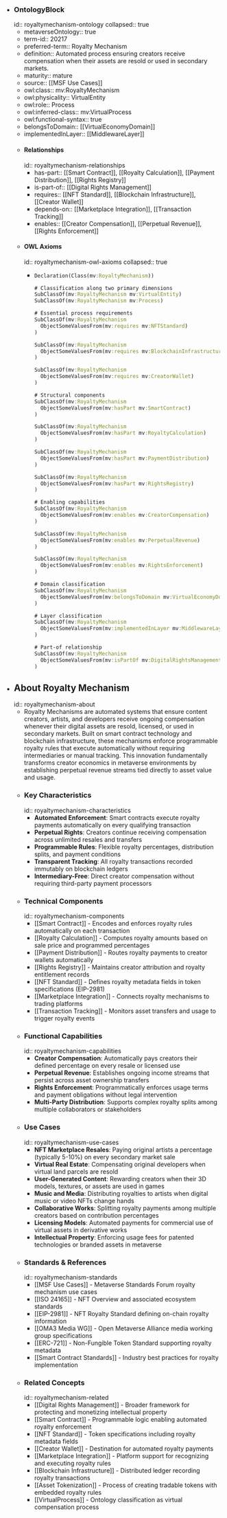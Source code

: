 - ### OntologyBlock
  id:: royaltymechanism-ontology
  collapsed:: true
	- metaverseOntology:: true
	- term-id:: 20217
	- preferred-term:: Royalty Mechanism
	- definition:: Automated process ensuring creators receive compensation when their assets are resold or used in secondary markets.
	- maturity:: mature
	- source:: [[MSF Use Cases]]
	- owl:class:: mv:RoyaltyMechanism
	- owl:physicality:: VirtualEntity
	- owl:role:: Process
	- owl:inferred-class:: mv:VirtualProcess
	- owl:functional-syntax:: true
	- belongsToDomain:: [[VirtualEconomyDomain]]
	- implementedInLayer:: [[MiddlewareLayer]]
	- #### Relationships
	  id:: royaltymechanism-relationships
		- has-part:: [[Smart Contract]], [[Royalty Calculation]], [[Payment Distribution]], [[Rights Registry]]
		- is-part-of:: [[Digital Rights Management]]
		- requires:: [[NFT Standard]], [[Blockchain Infrastructure]], [[Creator Wallet]]
		- depends-on:: [[Marketplace Integration]], [[Transaction Tracking]]
		- enables:: [[Creator Compensation]], [[Perpetual Revenue]], [[Rights Enforcement]]
	- #### OWL Axioms
	  id:: royaltymechanism-owl-axioms
	  collapsed:: true
		- ```clojure
		  Declaration(Class(mv:RoyaltyMechanism))

		  # Classification along two primary dimensions
		  SubClassOf(mv:RoyaltyMechanism mv:VirtualEntity)
		  SubClassOf(mv:RoyaltyMechanism mv:Process)

		  # Essential process requirements
		  SubClassOf(mv:RoyaltyMechanism
		    ObjectSomeValuesFrom(mv:requires mv:NFTStandard)
		  )

		  SubClassOf(mv:RoyaltyMechanism
		    ObjectSomeValuesFrom(mv:requires mv:BlockchainInfrastructure)
		  )

		  SubClassOf(mv:RoyaltyMechanism
		    ObjectSomeValuesFrom(mv:requires mv:CreatorWallet)
		  )

		  # Structural components
		  SubClassOf(mv:RoyaltyMechanism
		    ObjectSomeValuesFrom(mv:hasPart mv:SmartContract)
		  )

		  SubClassOf(mv:RoyaltyMechanism
		    ObjectSomeValuesFrom(mv:hasPart mv:RoyaltyCalculation)
		  )

		  SubClassOf(mv:RoyaltyMechanism
		    ObjectSomeValuesFrom(mv:hasPart mv:PaymentDistribution)
		  )

		  SubClassOf(mv:RoyaltyMechanism
		    ObjectSomeValuesFrom(mv:hasPart mv:RightsRegistry)
		  )

		  # Enabling capabilities
		  SubClassOf(mv:RoyaltyMechanism
		    ObjectSomeValuesFrom(mv:enables mv:CreatorCompensation)
		  )

		  SubClassOf(mv:RoyaltyMechanism
		    ObjectSomeValuesFrom(mv:enables mv:PerpetualRevenue)
		  )

		  SubClassOf(mv:RoyaltyMechanism
		    ObjectSomeValuesFrom(mv:enables mv:RightsEnforcement)
		  )

		  # Domain classification
		  SubClassOf(mv:RoyaltyMechanism
		    ObjectSomeValuesFrom(mv:belongsToDomain mv:VirtualEconomyDomain)
		  )

		  # Layer classification
		  SubClassOf(mv:RoyaltyMechanism
		    ObjectSomeValuesFrom(mv:implementedInLayer mv:MiddlewareLayer)
		  )

		  # Part-of relationship
		  SubClassOf(mv:RoyaltyMechanism
		    ObjectSomeValuesFrom(mv:isPartOf mv:DigitalRightsManagement)
		  )
		  ```
- ## About Royalty Mechanism
  id:: royaltymechanism-about
	- Royalty Mechanisms are automated systems that ensure content creators, artists, and developers receive ongoing compensation whenever their digital assets are resold, licensed, or used in secondary markets. Built on smart contract technology and blockchain infrastructure, these mechanisms enforce programmable royalty rules that execute automatically without requiring intermediaries or manual tracking. This innovation fundamentally transforms creator economics in metaverse environments by establishing perpetual revenue streams tied directly to asset value and usage.
	- ### Key Characteristics
	  id:: royaltymechanism-characteristics
		- **Automated Enforcement**: Smart contracts execute royalty payments automatically on every qualifying transaction
		- **Perpetual Rights**: Creators continue receiving compensation across unlimited resales and transfers
		- **Programmable Rules**: Flexible royalty percentages, distribution splits, and payment conditions
		- **Transparent Tracking**: All royalty transactions recorded immutably on blockchain ledgers
		- **Intermediary-Free**: Direct creator compensation without requiring third-party payment processors
	- ### Technical Components
	  id:: royaltymechanism-components
		- [[Smart Contract]] - Encodes and enforces royalty rules automatically on each transaction
		- [[Royalty Calculation]] - Computes royalty amounts based on sale price and programmed percentages
		- [[Payment Distribution]] - Routes royalty payments to creator wallets automatically
		- [[Rights Registry]] - Maintains creator attribution and royalty entitlement records
		- [[NFT Standard]] - Defines royalty metadata fields in token specifications (EIP-2981)
		- [[Marketplace Integration]] - Connects royalty mechanisms to trading platforms
		- [[Transaction Tracking]] - Monitors asset transfers and usage to trigger royalty events
	- ### Functional Capabilities
	  id:: royaltymechanism-capabilities
		- **Creator Compensation**: Automatically pays creators their defined percentage on every resale or licensed use
		- **Perpetual Revenue**: Establishes ongoing income streams that persist across asset ownership transfers
		- **Rights Enforcement**: Programmatically enforces usage terms and payment obligations without legal intervention
		- **Multi-Party Distribution**: Supports complex royalty splits among multiple collaborators or stakeholders
	- ### Use Cases
	  id:: royaltymechanism-use-cases
		- **NFT Marketplace Resales**: Paying original artists a percentage (typically 5-10%) on every secondary market sale
		- **Virtual Real Estate**: Compensating original developers when virtual land parcels are resold
		- **User-Generated Content**: Rewarding creators when their 3D models, textures, or assets are used in games
		- **Music and Media**: Distributing royalties to artists when digital music or video NFTs change hands
		- **Collaborative Works**: Splitting royalty payments among multiple creators based on contribution percentages
		- **Licensing Models**: Automated payments for commercial use of virtual assets in derivative works
		- **Intellectual Property**: Enforcing usage fees for patented technologies or branded assets in metaverse
	- ### Standards & References
	  id:: royaltymechanism-standards
		- [[MSF Use Cases]] - Metaverse Standards Forum royalty mechanism use cases
		- [[ISO 24165]] - NFT Overview and associated ecosystem standards
		- [[EIP-2981]] - NFT Royalty Standard defining on-chain royalty information
		- [[OMA3 Media WG]] - Open Metaverse Alliance media working group specifications
		- [[ERC-721]] - Non-Fungible Token Standard supporting royalty metadata
		- [[Smart Contract Standards]] - Industry best practices for royalty implementation
	- ### Related Concepts
	  id:: royaltymechanism-related
		- [[Digital Rights Management]] - Broader framework for protecting and monetizing intellectual property
		- [[Smart Contract]] - Programmable logic enabling automated royalty enforcement
		- [[NFT Standard]] - Token specifications including royalty metadata fields
		- [[Creator Wallet]] - Destination for automated royalty payments
		- [[Marketplace Integration]] - Platform support for recognizing and executing royalty rules
		- [[Blockchain Infrastructure]] - Distributed ledger recording royalty transactions
		- [[Asset Tokenization]] - Process of creating tradable tokens with embedded royalty rules
		- [[VirtualProcess]] - Ontology classification as virtual compensation process
